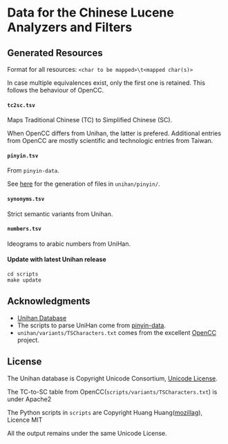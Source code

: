 # Data for the Chinese Lucene Analyzers and Filters
 
## Generated Resources

Format for all resources: `<char to be mapped>\t<mapped char(s)>`

In case multiple equivalences exist, only the first one is retained. This follows the behaviour of OpenCC. 

#### `tc2sc.tsv`

Maps Traditional Chinese (TC) to Simplified Chinese (SC).

When OpenCC differs from Unihan, the latter is prefered.
Additional entries from OpenCC are mostly scientific and technologic entries from Taiwan.  

#### `pinyin.tsv`

From `pinyin-data`.

See [here](https://github.com/mozillazg/pinyin-data/tree/master/tools) for the generation of files in `unihan/pinyin/`.

#### `synonyms.tsv`

Strict semantic variants from Unihan.

#### `numbers.tsv`

Ideograms to arabic numbers from UniHan.

#### Update with latest Unihan release

```
cd scripts
make update
```

## Acknowledgments

 - [Unihan Database](http://www.unicode.org/charts/unihan.html)
 - The scripts to parse UniHan come from [pinyin-data](https://github.com/mozillazg/pinyin-data).
 - `unihan/variants/TSCharacters.txt` comes from the excellent [OpenCC](https://github.com/BYVoid/OpenCC) project.

## License

The Unihan database is Copyright Unicode Consortium, [Unicode License](http://unicode.org/copyright.html).

The TC-to-SC table from OpenCC(`scripts/variants/TSCharacters.txt`) is under Apache2

The Python scripts in `scripts` are Copyright Huang Huang([mozillag](https://github.com/mozillazg)), Licence MIT

All the output remains under the same Unicode License.

